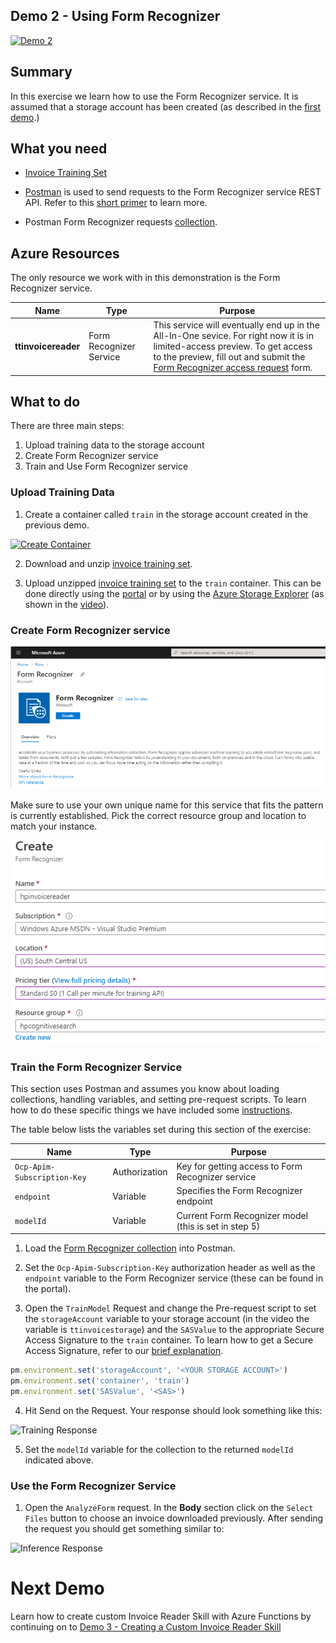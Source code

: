 ## Demo 2 - Using Form Recognizer

[![Demo 2](images/demo2.png)](https://globaleventcdn.blob.core.windows.net/assets/aiml/aiml10/videos/Demo2.mp4 "Demo 2")

## Summary
In this exercise we learn how to use the Form Recognizer service. It is assumed that a storage account has been created (as described in the [first demo](demo1.md).)


## What you need
- [Invoice Training Set](https://globaleventcdn.blob.core.windows.net/assets/aiml/aiml10/data/training.zip)

- [Postman](https://www.getpostman.com/) is used to send requests to the Form Recognizer service REST API. Refer to this [short primer](postman.md) to learn more.

- Postman Form Recognizer requests [collection](src/Collections/Form_Recognizer.postman_collection.json).

## Azure Resources
The only resource we work with in this demonstration is the Form Recognizer service.


| Name                       | Type                            | Purpose                    |
| -------------------------- | ------------------------------- | ------------------------- |
| **ttinvoicereader**       | Form Recognizer Service         | This service will eventually end up in the All-In-One sevice. For right now it is in limited-access preview. To get access to the preview, fill out and submit the [Form Recognizer access request](https://aka.ms/FormRecognizerRequestAccess) form.  |


## What to do

There are three main steps:
1. Upload training data to the storage account
2. Create Form Recognizer service
3. Train and Use Form Recognizer service

### Upload Training Data


1. Create a container called `train` in the storage account created in the previous demo.

[![Create Container](images/create_container.png)](https://docs.microsoft.com/en-us/azure/storage/blobs/storage-quickstart-blobs-portal?WT.mc_id=msignitethetour2019-github-aiml10 "Create Container")

2. Download and unzip [invoice training set](https://globaleventcdn.blob.core.windows.net/assets/aiml/aiml10/data/training.zip).

3. Upload unzipped [invoice training set](https://globaleventcdn.blob.core.windows.net/assets/aiml/aiml10/data/training.zip) to the `train` container. This can be done directly using the [portal](https://docs.microsoft.com/en-us/azure/storage/blobs/storage-quickstart-blobs-portal?WT.mc_id=msignitethetour2019-github-aiml10#upload-a-block-blob) or by using the [Azure Storage Explorer](https://docs.microsoft.com/en-us/azure/vs-azure-tools-storage-explorer-blobs?WT.mc_id=msignitethetour2019-github-aiml10) (as shown in the [video](https://globaleventcdn.blob.core.windows.net/assets/aiml/aiml10/videos/Demo2.mp4 "Demo 1")).

### Create Form Recognizer service

[![New Form Recognizer](images/create-new-form-recognizer.png)](https://docs.microsoft.com/en-us/azure/cognitive-services/form-recognizer/overview "Form Recognizer")

Make sure to use your own unique name for this service that fits the pattern is currently established.  Pick the correct resource group and location to match your instance.

[![Form Recognizer Information](images/create-new-form-recognizer-2.png)](https://docs.microsoft.com/en-us/azure/cognitive-services/form-recognizer/overview?WT.mc_id=msignitethetour2019-github-aiml10#request-access "Form Recognizer")

### Train the Form Recognizer Service

This section uses Postman and assumes you know about loading collections, handling variables, and setting pre-request scripts. To learn how to do these specific things we have included some [instructions](postman.md).

The table below lists the variables set during this section of the exercise:

| Name                       | Type                            | Purpose                    |
| -------------------------- | ------------------------------- | ------------------------- |
| `Ocp-Apim-Subscription-Key`       | Authorization         | Key for getting access to Form Recognizer service  |
| `endpoint`       | Variable         | Specifies the Form Recognizer endpoint  |
| `modelId`       | Variable         | Current Form Recognizer model (this is set in step 5)  |

1. Load the [Form Recognizer collection](src/Collections/Form_Recognizer.postman_collection.json) into Postman.

2. Set the `Ocp-Apim-Subscription-Key` authorization header as well as the `endpoint` variable to the Form Recognizer service (these can be found in the portal).

3. Open the `TrainModel` Request and change the Pre-request script to set the `storageAccount` variable to your storage account (in the video the variable is `ttinvoicestorage`) and the `SASValue` to the appropriate Secure Access Signature to the `train` container. To learn how to get a Secure Access Signature, refer to our [brief explanation](sas.md).

```javascript
pm.environment.set('storageAccount', '<YOUR STORAGE ACCOUNT>')
pm.environment.set('container', 'train')
pm.environment.set('SASValue', '<SAS>')
```

4. Hit Send on the Request. Your response should look something like this:

![Training Response](images/form_training.png "Training Response")

5. Set the `modelId` variable for the collection to the returned `modelId` indicated above.


### Use the Form Recognizer Service

1. Open the `AnalyzeForm` request. In the **Body** section click on the `Select Files` button to choose an invoice downloaded previously. After sending the request you should get something similar to:

![Inference Response](images/form_inference.png "Inference Response")

# Next Demo
Learn how to create custom Invoice Reader Skill with Azure Functions by continuing on to [Demo 3 - Creating a Custom Invoice Reader Skill](demo3.md)
